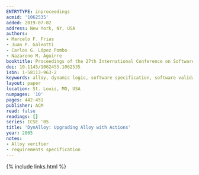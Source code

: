 ```yaml
---
ENTRYTYPE: inproceedings
acmid: '1062535'
added: 2019-07-02
address: New York, NY, USA
authors:
- Marcelo F. Frias
- Juan P. Galeotti
- Carlos G. López Pombo
- Nazareno M. Aguirre
booktitle: Proceedings of the 27th International Conference on Software Engineering
doi: 10.1145/1062455.1062535
isbn: 1-58113-963-2
keywords: alloy, dynamic logic, software specification, software validation
layout: paper
location: St. Louis, MO, USA
numpages: '10'
pages: 442-451
publisher: ACM
read: false
readings: []
series: ICSE '05
title: 'DynAlloy: Upgrading Alloy with Actions'
year: 2005
notes:
- Alloy verifier
- requirements specification
---
```

{% include links.html %}
